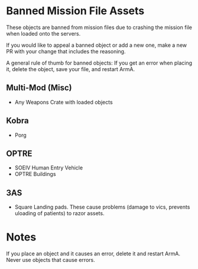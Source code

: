 # Banned Mission File Assets
These objects are banned from mission files due to crashing the mission file when loaded onto the servers. 

If you would like to appeal a banned object or add a new one, make a new PR with your change that includes the reasoning.

A general rule of thumb for banned objects: If you get an error when placing it, delete the object, save your file, and restart ArmA.

## Multi-Mod (Misc)
- Any Weapons Crate with loaded objects

## Kobra
- Porg

## OPTRE
- SOEIV Human Entry Vehicle
- OPTRE Buildings

## 3AS
- Square Landing pads. These cause problems (damage to vics, prevents uloading of patients) to razor assets.

# Notes
If you place an object and it causes an error, delete it and restart ArmA. Never use objects that cause errors.
